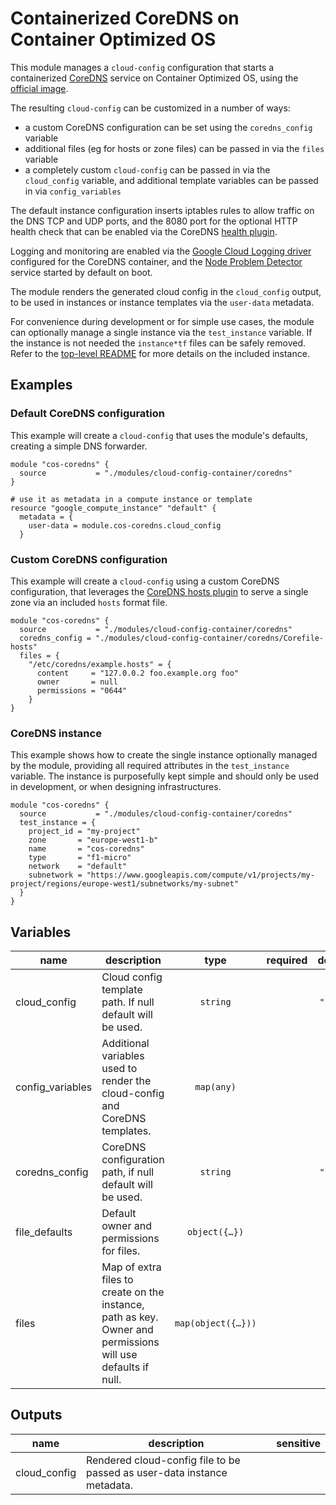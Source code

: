 # Containerized CoreDNS on Container Optimized OS

This module manages a `cloud-config` configuration that starts a containerized [CoreDNS](https://coredns.io/) service on Container Optimized OS, using the [official image](https://hub.docker.com/r/coredns/coredns/).

The resulting `cloud-config` can be customized in a number of ways:

- a custom CoreDNS configuration can be set using the `coredns_config` variable
- additional files (eg for hosts or zone files) can be passed in via the `files` variable
- a completely custom `cloud-config` can be passed in via the `cloud_config` variable, and additional template variables can be passed in via `config_variables`

The default instance configuration inserts iptables rules to allow traffic on the DNS TCP and UDP ports, and the 8080 port for the optional HTTP health check that can be enabled via the CoreDNS [health plugin](https://coredns.io/plugins/health/).

Logging and monitoring are enabled via the [Google Cloud Logging driver](https://docs.docker.com/config/containers/logging/gcplogs/) configured for the CoreDNS container, and the [Node Problem Detector](https://cloud.google.com/container-optimized-os/docs/how-to/monitoring) service started by default on boot.

The module renders the generated cloud config in the `cloud_config` output, to be used in instances or instance templates via the `user-data` metadata.

For convenience during development or for simple use cases, the module can optionally manage a single instance via the `test_instance` variable. If the instance is not needed the `instance*tf` files can be safely removed. Refer to the [top-level README](../README.md) for more details on the included instance.

## Examples

### Default CoreDNS configuration

This example will create a `cloud-config` that uses the module's defaults, creating a simple DNS forwarder.

```hcl
module "cos-coredns" {
  source           = "./modules/cloud-config-container/coredns"
}

# use it as metadata in a compute instance or template
resource "google_compute_instance" "default" {
  metadata = {
    user-data = module.cos-coredns.cloud_config
  }
```

### Custom CoreDNS configuration

This example will create a `cloud-config` using a custom CoreDNS configuration, that leverages the [CoreDNS hosts plugin]() to serve a single zone via an included `hosts` format file.

```hcl
module "cos-coredns" {
  source           = "./modules/cloud-config-container/coredns"
  coredns_config = "./modules/cloud-config-container/coredns/Corefile-hosts"
  files = {
    "/etc/coredns/example.hosts" = {
      content     = "127.0.0.2 foo.example.org foo"
      owner       = null
      permissions = "0644"
    }
}
```

### CoreDNS instance

This example shows how to create the single instance optionally managed by the module, providing all required attributes in the `test_instance` variable. The instance is purposefully kept simple and should only be used in development, or when designing infrastructures.

```hcl
module "cos-coredns" {
  source           = "./modules/cloud-config-container/coredns"
  test_instance = {
    project_id = "my-project"
    zone       = "europe-west1-b"
    name       = "cos-coredns"
    type       = "f1-micro"
    network    = "default"
    subnetwork = "https://www.googleapis.com/compute/v1/projects/my-project/regions/europe-west1/subnetworks/my-subnet"
  }
}
```

<!-- BEGIN TFDOC -->

## Variables

| name | description | type | required | default |
|---|---|:---:|:---:|:---:|
| cloud_config | Cloud config template path. If null default will be used. | <code>string</code> |  | <code>&#34;null&#34;</code> |
| config_variables | Additional variables used to render the cloud-config and CoreDNS templates. | <code>map&#40;any&#41;</code> |  | <code>&#123;&#125;</code> |
| coredns_config | CoreDNS configuration path, if null default will be used. | <code>string</code> |  | <code>&#34;null&#34;</code> |
| file_defaults | Default owner and permissions for files. | <code title="object&#40;&#123;&#10;  owner       &#61; string&#10;  permissions &#61; string&#10;&#125;&#41;">object&#40;&#123;&#8230;&#125;&#41;</code> |  | <code title="&#123;&#10;  owner       &#61; &#34;root&#34;&#10;  permissions &#61; &#34;0644&#34;&#10;&#125;">&#123;&#8230;&#125;</code> |
| files | Map of extra files to create on the instance, path as key. Owner and permissions will use defaults if null. | <code title="map&#40;object&#40;&#123;&#10;  content     &#61; string&#10;  owner       &#61; string&#10;  permissions &#61; string&#10;&#125;&#41;&#41;">map&#40;object&#40;&#123;&#8230;&#125;&#41;&#41;</code> |  | <code>&#123;&#125;</code> |

## Outputs

| name | description | sensitive |
|---|---|:---:|
| cloud_config | Rendered cloud-config file to be passed as user-data instance metadata. |  |


<!-- END TFDOC -->
